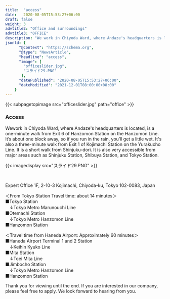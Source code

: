 ```yaml
---
title:  "access"
date:   2020-08-05T15:53:27+06:00
draft: false
weight: 3
advtitle2: "Office and surroundings"
advtitle3: "OFFICE"
description: "We work in Chiyoda Ward, where Andaze's headquarters is located, is a one-minute walk from Exit 6 of Hanzomon Station on the Hanzomon Line. It’s about one block away, so if you run in the rain, you'll get a little wet. It's also a three-minute walk from Exit 1 of Kojimachi Station on the Yurakucho Line. It is a short walk from Shinjuku-dori. It is also very accessible from major areas such as Shinjuku Station, Shibuya Station, and Tokyo Station."
jsonld: {
      "@context": "https://schema.org",
      "@type": "NewsArticle",
      "headline": "access",
      "image": [
        "officeslider.jpg",
        "スライド29.PNG"
       ],
      "datePublished": "2020-08-05T15:53:27+06:00",
      "dateModified": "2021-12-01T08:00:00+08:00"
    }
---
```

{{< subpagetopimage src="officeslider.jpg" path="office" >}}

### Access

Wework in Chiyoda Ward, where Andaze's headquarters is located, is a one-minute walk from Exit 6 of Hanzomon Station on the Hanzomon Line. It’s about one block away, so if you run in the rain, you’ll get a little wet. It's also a three-minute walk from Exit 1 of Kojimachi Station on the Yurakucho Line. It is a short walk from Shinjuku-dori. It is also very accessible from major areas such as Shinjuku Station, Shibuya Station, and Tokyo Station.
&nbsp;

{{< imagedisplay  src="スライド29.PNG"  >}}

&nbsp;

Expert Office 1F, 2-10-3 Kojimachi, Chiyoda-ku, Tokyo 102-0083, Japan

＜From Tokyo Station Travel time: about 14 minutes＞  
■Tokyo Station  
　↓Tokyo Metro Marunouchi Line  
■Otemachi Station  
　↓Tokyo Metro Hanzomon Line  
■Hanzomon Station

＜Travel time from Haneda Airport: Approximately 60 minutes＞  
■Haneda Airport Terminal 1 and 2 Station  
　↓Keihin Kyuko Line  
■Mita Station  
　↓Toei Mita Line  
■Jimbocho Station  
　↓Tokyo Metro Hanzomon Line  
■Hanzomon Station  

Thank you for viewing until the end. If you are interested in our company, please feel free to apply. We look forward to hearing from you.
